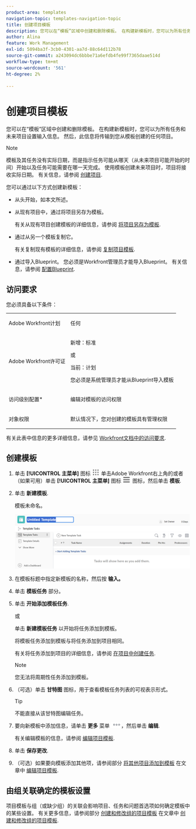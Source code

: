 ```yaml
---
product-area: templates
navigation-topic: templates-navigation-topic
title: 创建项目模板
description: 您可以在“模板”区域中创建和删除模板。 在构建新模板时，您可以为所有任务和未来项目设置输入信息。 然后，此信息将传输到您从模板创建的任何项目。
author: Alina
feature: Work Management
exl-id: 5094ba3f-3cb0-4301-aa7d-88c64d112b78
source-git-commit: a243094dc6bbbe71a6efdb4fe99f7365daae514d
workflow-type: tm+mt
source-wordcount: '561'
ht-degree: 2%

---
```


# 创建项目模板

<!-- Audited: 1/2024 -->

您可以在“模板”区域中创建和删除模板。 在构建新模板时，您可以为所有任务和未来项目设置输入信息。 然后，此信息将传输到您从模板创建的任何项目。

>[!NOTE]
>
>模板及其任务没有实际日期，而是指示任务可能从哪天（从未来项目可能开始的时间）开始以及任务可能需要在哪一天完成。 使用模板创建未来项目时，项目将接收实际日期。 有关信息，请参阅 [创建项目](../create-projects/create-project.md).


您可以通过以下方式创建新模板：

* 从头开始，如本文所述。
* 从现有项目中，通过将项目另存为模板。

  有关从现有项目创建模板的详细信息，请参阅 [将项目另存为模板](../../../manage-work/projects/manage-projects/save-project-as-template.md).

* 通过从另一个模板复制它。

  有关复制现有模板的详细信息，请参阅 [复制项目模板](../../../manage-work/projects/create-and-manage-templates/copy-template.md).

* 通过导入Blueprint。 您必须是Workfront管理员才能导入Blueprint。 有关信息，请参阅 [配置Blueprint](../../../administration-and-setup/blueprints/configure-template-package.md).

## 访问要求

您必须具备以下条件：

<table style="table-layout:auto"> 
 <col> 
 <col> 
 <tbody> 
  <tr> 
   <td role="rowheader">Adobe Workfront计划</td> 
   <td> <p>任何</p> </td> 
  </tr> 
  <tr> 
   <td role="rowheader">Adobe Workfront许可证</td> 
   <td> <p>新增：标准 </p><p>或 </p><p>当前：计划 </p> <p data-mc-conditions="QuicksilverOrClassic.Quicksilver">您必须是系统管理员才能从Blueprint导入模板</p> </td> 
  </tr> 
  <tr> 
   <td role="rowheader">访问级别配置*</td> 
   <td> <p>编辑对模板的访问权限</p> </td> 
  </tr> 
  <tr> 
   <td role="rowheader">对象权限</td> 
   <td> <p>默认情况下，您对创建的模板具有管理权限</p>  </td> 
  </tr> 
 </tbody> 
</table>

有关此表中信息的更多详细信息，请参见 [Workfront文档中的访问要求](/help/quicksilver/administration-and-setup/add-users/access-levels-and-object-permissions/access-level-requirements-in-documentation.md).

## 创建模板

1. 单击 **[!UICONTROL 主菜单]** 图标 ![主菜单](/help/_includes/assets/main-menu-icon.png) 单击Adobe Workfront右上角的或者（如果可用）单击 **[!UICONTROL 主菜单]** 图标 ![主菜单](/help/_includes/assets/main-menu-icon-left-nav.png) 图标，然后单击 **模板**.

1. 单击 **新建模板**.

   模板未命名。

   ![新建模板](assets/create-template-nwe-2022-350x102.png)

1. 在模板标题中指定新模板的名称，然后按 **输入。**
1. 单击 **模板任务** 部分。
1. 单击 **开始添加模板任务**.

   或

   单击 **新建模板任务** 以开始将任务添加到模板。

   将模板任务添加到模板与将任务添加到项目相同。

   有关将任务添加到项目的详细信息，请参阅 [在项目中创建任务](../../../manage-work/tasks/create-tasks/create-tasks-in-project.md).

   >[!NOTE]
   >
   >您无法将周期性任务添加到模板。

1. （可选）单击 **甘特图** 图标，用于查看模板任务列表的可视表示形式。

   >[!TIP]
   >
   >不能直接从该甘特图编辑任务。

1. 要向新模板中添加信息，请单击 **更多** 菜单 ![](assets/more-icon.png)，然后单击 **编辑**.

   有关编辑模板的信息，请参阅 [编辑项目模板](../../../manage-work/projects/create-and-manage-templates/edit-templates.md).

1. 单击 **保存更改**.
1. （可选）如果要向模板添加其他项，请参阅部分 [将其他项目添加到模板](../../../manage-work/projects/create-and-manage-templates/edit-templates.md#add-additional-items-to-a-template) 在文章中 [编辑项目模板](../../../manage-work/projects/create-and-manage-templates/edit-templates.md).

## 由组关联确定的模板设置

项目模板与组（或缺少组）的关联会影响项目、任务和问题首选项如何确定模板中的某些设置。 有关更多信息，请参阅部分 [创建和修改组的项目模板](../../../administration-and-setup/manage-groups/work-with-group-objects/create-and-modify-a-groups-templates.md#create-and-modify-a-groups-project-templates) 在文章中 [创建和修改组的项目模板](../../../administration-and-setup/manage-groups/work-with-group-objects/create-and-modify-a-groups-templates.md).
